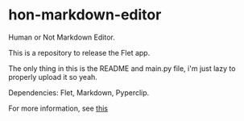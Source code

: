 # hon-markdown-editor
Human or Not Markdown Editor.

This is a repository to release the Flet app.

The only thing in this is the README and main.py file, i'm just lazy to properly upload it so yeah.

Dependencies: Flet, Markdown, Pyperclip.

For more information, see [this](https://github.com/likelyrand/humanornot/wiki/Markdown-Editor)
